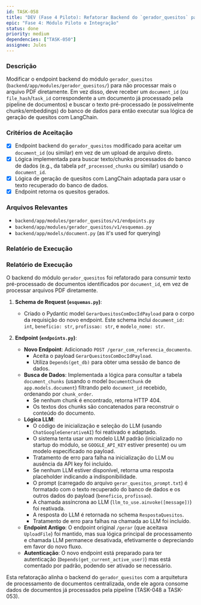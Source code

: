 ```yaml
---
id: TASK-058
title: "DEV (Fase 4 Piloto): Refatorar Backend do `gerador_quesitos` para Usar Texto Pré-processado"
epic: "Fase 4: Módulo Piloto e Integração"
status: done
priority: medium
dependencies: ["TASK-050"]
assignee: Jules
---
```


### Descrição

Modificar o endpoint backend do módulo `gerador_quesitos` (`backend/app/modules/gerador_quesitos/`) para não processar mais o arquivo PDF diretamente. Em vez disso, deve receber um `document_id` (ou `file_hash`/`task_id` correspondente a um documento já processado pela pipeline de documentos) e buscar o texto pré-processado (e possivelmente chunks/embeddings) do banco de dados para então executar sua lógica de geração de quesitos com LangChain.

### Critérios de Aceitação

- [x] Endpoint backend do `gerador_quesitos` modificado para aceitar um `document_id` (ou similar) em vez de um upload de arquivo direto.
- [x] Lógica implementada para buscar texto/chunks processados do banco de dados (e.g., da tabela `pdf_processed_chunks` ou similar) usando o `document_id`.
- [x] Lógica de geração de quesitos com LangChain adaptada para usar o texto recuperado do banco de dados.
- [x] Endpoint retorna os quesitos gerados.

### Arquivos Relevantes

* `backend/app/modules/gerador_quesitos/v1/endpoints.py`
* `backend/app/modules/gerador_quesitos/v1/esquemas.py`
* `backend/app/models/document.py` (as it's used for querying)

### Relatório de Execução
### Relatório de Execução

O backend do módulo `gerador_quesitos` foi refatorado para consumir texto pré-processado de documentos identificados por `document_id`, em vez de processar arquivos PDF diretamente.

1.  **Schema de Request (`esquemas.py`)**:
    *   Criado o Pydantic model `GerarQuesitosComDocIdPayload` para o corpo da requisição do novo endpoint. Este schema inclui `document_id: int`, `beneficio: str`, `profissao: str`, e `modelo_nome: str`.

2.  **Endpoint (`endpoints.py`)**:
    *   **Novo Endpoint**: Adicionado `POST /gerar_com_referencia_documento`.
        *   Aceita o payload `GerarQuesitosComDocIdPayload`.
        *   Utiliza `Depends(get_db)` para obter uma sessão de banco de dados.
    *   **Busca de Dados**: Implementada a lógica para consultar a tabela `document_chunks` (usando o model `DocumentChunk` de `app.models.document`) filtrando pelo `document_id` recebido, ordenando por `chunk_order`.
        *   Se nenhum chunk é encontrado, retorna HTTP 404.
        *   Os textos dos chunks são concatenados para reconstruir o conteúdo do documento.
    *   **Lógica LLM**:
        *   O código de inicialização e seleção do LLM (usando `ChatGoogleGenerativeAI`) foi reativado e adaptado.
        *   O sistema tenta usar um modelo LLM padrão (inicializado no startup do módulo, se `GOOGLE_API_KEY` estiver presente) ou um modelo especificado no payload.
        *   Tratamento de erro para falha na inicialização do LLM ou ausência da API key foi incluído.
        *   Se nenhum LLM estiver disponível, retorna uma resposta placeholder indicando a indisponibilidade.
        *   O prompt (carregado do arquivo `gerar_quesitos_prompt.txt`) é formatado com o texto recuperado do banco de dados e os outros dados do payload (`beneficio`, `profissao`).
        *   A chamada assíncrona ao LLM (`llm_to_use.ainvoke([message])`) foi reativada.
        *   A resposta do LLM é retornada no schema `RespostaQuesitos`.
        *   Tratamento de erro para falhas na chamada ao LLM foi incluído.
    *   **Endpoint Antigo**: O endpoint original `/gerar` (que aceitava `UploadFile`) foi mantido, mas sua lógica principal de processamento e chamada LLM permanece desativada, efetivamente o depreciando em favor do novo fluxo.
    *   **Autenticação**: O novo endpoint está preparado para ter autenticação (`Depends(get_current_active_user)`) mas está comentado por padrão, podendo ser ativado se necessário.

Esta refatoração alinha o backend do `gerador_quesitos` com a arquitetura de processamento de documentos centralizada, onde ele agora consome dados de documentos já processados pela pipeline (TASK-048 a TASK-053).
